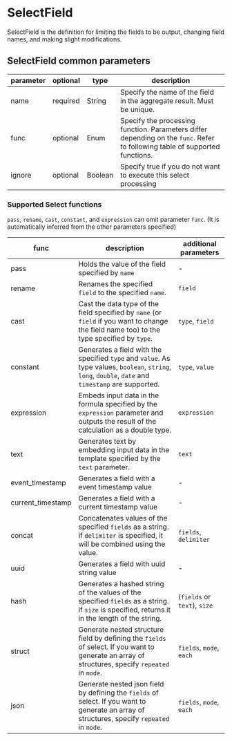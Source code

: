 # SelectField

SelectField is the definition for limiting the fields to be output, changing field names, and making slight modifications.

## SelectField common parameters

| parameter | optional | type    | description                                                                                                                  |
|-----------|----------|---------|------------------------------------------------------------------------------------------------------------------------------|
| name      | required | String  | Specify the name of the field in the aggregate result. Must be unique.                                                       |
| func      | optional | Enum    | Specify the processing function. Parameters differ depending on the `func`. Refer to following table of supported functions. |
| ignore    | optional | Boolean | Specify true if you do not want to execute this select processing                                                            |

### Supported Select functions

`pass`, `rename`, `cast`, `constant`, and `expression` can omit parameter `func`.
(It is automatically inferred from the other parameters specified)

| func              | description                                                                                                                                           | additional parameters        |
|-------------------|-------------------------------------------------------------------------------------------------------------------------------------------------------|------------------------------|
| pass              | Holds the value of the field specified by `name`                                                                                                      | -                            |
| rename            | Renames the specified `field` to the specified `name`.                                                                                                | `field`                      |
| cast              | Cast the data type of the field specified by `name` (or `field` if you want to change the field name too) to the type specified by `type`.            | `type`, `field`              |
| constant          | Generates a field with the specified `type` and `value`. As type values, `boolean`, `string`, `long`, `double`, `date` and `timestamp` are supported. | `type`, `value`              |
| expression        | Embeds input data in the formula specified by the `expression` parameter and outputs the result of the calculation as a double type.                  | `expression`                 |
| text              | Generates text by embedding input data in the template specified by the `text` parameter.                                                             | `text`                       |
| event_timestamp   | Generates a field with a event timestamp value                                                                                                        | -                            |
| current_timestamp | Generates a field with a current timestamp value                                                                                                      | -                            |
| concat            | Concatenates values of the specified `fields` as a string. if `delimiter` is specified, it will be combined using the value.                          | `fields`, `delimiter`        |
| uuid              | Generates a field with uuid string value                                                                                                              | -                            |
| hash              | Generates a hashed string of the values of the specified `fields` as a string. if `size` is specified, returns it in the length of the string.        | (`fields` or `text`), `size` |
| struct            | Generate nested structure field by defining the `fields` of select. If you want to generate an array of structures, specify `repeated` in `mode`.     | `fields`, `mode`, `each`     |
| json              | Generate nested json field by defining the `fields` of select. If you want to generate an array of structures, specify `repeated` in `mode`.          | `fields`, `mode`, `each`     |
